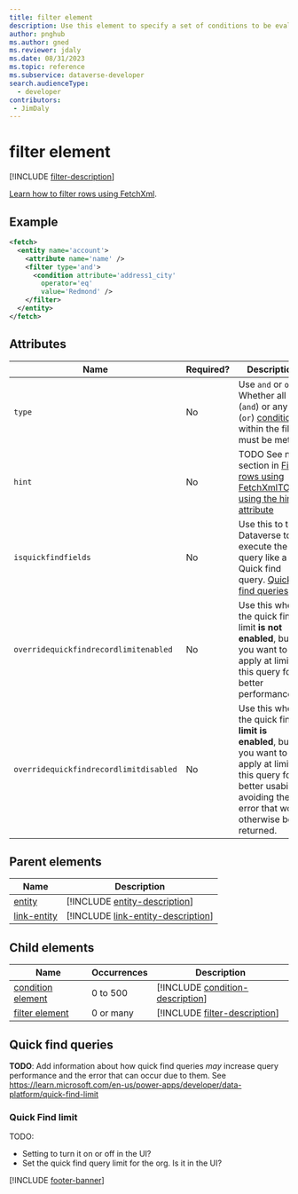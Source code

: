 ```yaml
---
title: filter element
description: Use this element to specify a set of conditions to be evaluated for each row of the containing entity or link-entity element that will determine if the row is returned.
author: pnghub
ms.author: gned
ms.reviewer: jdaly
ms.date: 08/31/2023
ms.topic: reference
ms.subservice: dataverse-developer
search.audienceType: 
  - developer
contributors:
 - JimDaly
---
```

# filter element

[!INCLUDE [filter-description](includes/filter-description.md)]

[Learn how to filter rows using FetchXml](../filter-rows.md).

## Example

```xml
<fetch>
  <entity name='account'>
    <attribute name='name' />
    <filter type='and'>
      <condition attribute='address1_city'
        operator='eq'
        value='Redmond' />
    </filter>
  </entity>
</fetch>
```


## Attributes

|Name|Required?|Description|
|---------|---------|---------|
|`type`|No|Use `and` or `or`. Whether all (`and`) or any (`or`) [conditions](condition.md) within the filter must be met.|
|`hint`|No|TODO See new section in [Filter rows using FetchXml](../filter-rows.md)[TODO: using the hint attribute](../filter-rows.md#todo-using-the-hint-attribute)|****
|`isquickfindfields`|No|Use this to tell Dataverse to execute the query like a Quick find query. [Quick find queries](#quick-find-queries) |
|`overridequickfindrecordlimitenabled`|No|Use this when the quick find limit **is not enabled**, but you want to apply at limit to this query for better performance|
|`overridequickfindrecordlimitdisabled`|No|Use this when the quick find **limit is enabled**, but you want to apply at limit to this query for better usability, avoiding the error that would otherwise be returned.|

## Parent elements

|Name|Description|
|---------|---------|
|[entity](entity.md)|[!INCLUDE [entity-description](includes/entity-description.md)]|
|[link-entity](link-entity.md)|[!INCLUDE [link-entity-description](includes/link-entity-description.md)]|

## Child elements

|Name|Occurrences|Description|
|---------|---------|---------|
|[condition element](condition.md)|0 to 500|[!INCLUDE [condition-description](includes/condition-description.md)]|
|[filter element](filter.md)|0 or many|[!INCLUDE [filter-description](includes/filter-description.md)]|


## Quick find queries

**TODO**: Add information about how quick find queries *may* increase query performance and the error that can occur due to them. See https://learn.microsoft.com/en-us/power-apps/developer/data-platform/quick-find-limit

### Quick Find limit

TODO: 
 - Setting to turn it on or off in the UI?
 - Set the quick find query limit for the org. Is it in the UI?

[!INCLUDE [footer-banner](../../../../includes/footer-banner.md)]
